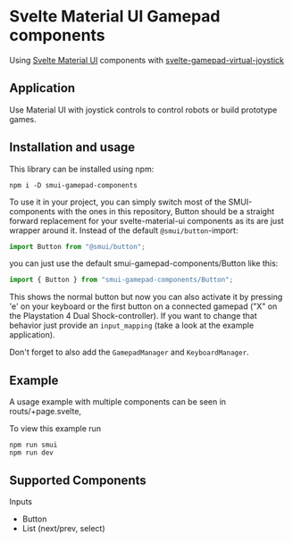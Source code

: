 # Svelte Material UI Gamepad components 
Using [Svelte Material UI](https://sveltematerialui.com/) components with [svelte-gamepad-virtual-joystick](https://github.com/brean/svelte-gamepad-virtual-joystick)

## Application
Use Material UI with joystick controls to control robots or build prototype games.

## Installation and usage
This library can be installed using npm:
```
npm i -D smui-gamepad-components
```

To use it in your project, you can simply switch most of the SMUI-components with the ones in this repository, Button should be a straight forward replacement for your svelte-material-ui components as its are just wrapper around it.
Instead of the default `@smui/button`-import:
```typescript
import Button from "@smui/button";
```
you can just use the default smui-gamepad-components/Button like this:
```typescript
import { Button } from "smui-gamepad-components/Button";
```

This shows the normal button but now you can also activate it by pressing 'e' on your keyboard or the first button on a connected gamepad ("X" on the Playstation 4 Dual Shock-controller).
If you want to change that behavior just provide an `input_mapping` (take a look at the example application).

Don't forget to also add the `GamepadManager` and `KeyboardManager`.

## Example
A usage example with multiple components can be seen in routs/+page.svelte,

To view this example run
```
npm run smui
npm run dev
```

## Supported Components
Inputs
 - Button
 - List (next/prev, select)
